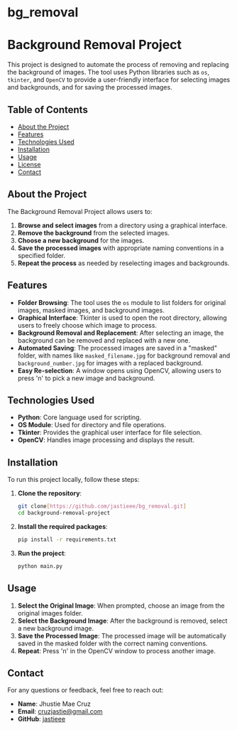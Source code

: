 # bg_removal

# Background Removal Project

This project is designed to automate the process of removing and replacing the background of images. The tool uses Python libraries such as `os`, `tkinter`, and `OpenCV` to provide a user-friendly interface for selecting images and backgrounds, and for saving the processed images.

## Table of Contents

- [About the Project](#about-the-project)
- [Features](#features)
- [Technologies Used](#technologies-used)
- [Installation](#installation)
- [Usage](#usage)
- [License](#license)
- [Contact](#contact)

## About the Project

The Background Removal Project allows users to:
1. **Browse and select images** from a directory using a graphical interface.
2. **Remove the background** from the selected images.
3. **Choose a new background** for the images.
4. **Save the processed images** with appropriate naming conventions in a specified folder.
5. **Repeat the process** as needed by reselecting images and backgrounds.

## Features

- **Folder Browsing**: The tool uses the `os` module to list folders for original images, masked images, and background images.
- **Graphical Interface**: Tkinter is used to open the root directory, allowing users to freely choose which image to process.
- **Background Removal and Replacement**: After selecting an image, the background can be removed and replaced with a new one.
- **Automated Saving**: The processed images are saved in a "masked" folder, with names like `masked_filename.jpg` for background removal and `background_number.jpg` for images with a replaced background.
- **Easy Re-selection**: A window opens using OpenCV, allowing users to press 'n' to pick a new image and background.

## Technologies Used

- **Python**: Core language used for scripting.
- **OS Module**: Used for directory and file operations.
- **Tkinter**: Provides the graphical user interface for file selection.
- **OpenCV**: Handles image processing and displays the result.

## Installation

To run this project locally, follow these steps:

1. **Clone the repository**:
    ```bash
    git clone[https://github.com/jastieee/bg_removal.git]
    cd background-removal-project
    ```

2. **Install the required packages**:
    ```bash
    pip install -r requirements.txt
    ```

3. **Run the project**:
    ```bash
    python main.py
    ```

## Usage

1. **Select the Original Image**: When prompted, choose an image from the original images folder.
2. **Select the Background Image**: After the background is removed, select a new background image.
3. **Save the Processed Image**: The processed image will be automatically saved in the masked folder with the correct naming conventions.
4. **Repeat**: Press 'n' in the OpenCV window to process another image.

## Contact

For any questions or feedback, feel free to reach out:

- **Name**: Jhustie Mae Cruz
- **Email**: cruzjastie@gmail.com
- **GitHub**: [jastieee](https://github.com/jastieee)
